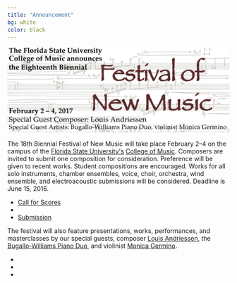 ```yaml
---
title: "Announcement"
bg: white
color: black
---
```


[comment]: ![JPG](/img/FNM2017banner.jpg)

<center><img src="/img/FNM2017banner.jpg" alt="FNM 2017 Banner" width="800"></center>

The 18th Biennial Festival of New Music will take place February 2–4 on the campus of the [Florida State University's][FSU] [College of Music][COM]. Composers are invited to submit one composition for consideration. Preference will be given to recent works. Student compositions are encouraged. Works for all solo instruments, chamber ensembles, voice, choir, orchestra, wind ensemble, and electroacoustic submissions will be considered. Deadline is June 15, 2016.

<div class="social">
  <ul>
    <li><a href="CallForScores.pdf">Call for Scores</a></li>
    <li>&nbsp;&nbsp;&nbsp;&nbsp;&nbsp;</li>
    <li><a href="https://fsu.qualtrics.com/SE/?SID=SV_37vaXexRYiQ9E2x">Submission</a></li>
  </ul>
</div>

The festival will also feature presentations, works, performances, and masterclasses by our special guests, composer [Louis Andriessen][Andriessen], the [Bugallo-Williams Piano Duo][Bugallo-Williams], and violinist [Monica Germino][Germino].

<div class="social">
  <ul>
    <li><a href="https://www.facebook.com/events/240192433022808/"><i class="fa fa-facebook"></i></a></li>
    <li><a href="https://twitter.com/FSUFNM"><i class="fa fa-twitter"></i></a></li>
    <li><a href="mailto:clifton.callender@fsu.edu"><i class="fa fa-envelope"></i></a></li>
  </ul>
</div>

[FSU]: http://www.fsu.edu
[COM]: http://music.fsu.edu
[Andriessen]: http://www.boosey.com/composer/Louis+Andriessen
[Bugallo-Williams]: http://www.bugallowilliams.com/
[Germino]: http://www.monicagermino.com/